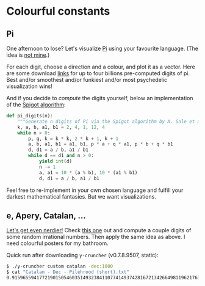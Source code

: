 # Colourful constants

## Pi

One afternoon to lose? Let's visualize [Pi](https://en.wikipedia.org/wiki/Pi) using your
favourite language. (The idea is
[not mine](https://www.visualcinnamon.com/portfolio/the-art-in-pi/).)

For each digit, choose a direction and a colour, and plot it as a vector. Here are some
download [links](https://www.angio.net/pi/digits.html) for up to four billions
pre-computed digits of pi. Best and/or smoothest and/or funkiest and/or most psychedelic
visualization wins!

And if you decide to _compute_ the digits yourself, below an implementation of the
[Spigot algorithm](https://en.wikipedia.org/wiki/Spigot_algorithm):

```python
def pi_digits(n):
    """Generate n digits of Pi via the Spigot algorithm by A. Sale et al."""
    k, a, b, a1, b1 = 2, 4, 1, 12, 4
    while n > 0:
        p, q, k = k * k, 2 * k + 1, k + 1
        a, b, a1, b1 = a1, b1, p * a + q * a1, p * b + q * b1
        d, d1 = a / b, a1 / b1
        while d == d1 and n > 0:
            yield int(d)
            n -= 1
            a, a1 = 10 * (a % b), 10 * (a1 % b1)
            d, d1 = a / b, a1 / b1
```

Feel free to re-implement in your own chosen language and fulfill your darkest
mathematical fantasies. But we want visualizations.

## e, Apery, Catalan, ...

[Let's get even nerdier!](http://www.numberworld.org/y-cruncher/internals/formulas.html)
Check [this one](http://www.numberworld.org/y-cruncher/#Download) out and compute a
couple digits of some random irrational numbers. Then apply the same idea as above. I
need colourful posters for my bathroom.

Quick run after downloading `y-cruncher` (v0.7.8.9507, static):

```bash
$ ./y-cruncher custom catalan -dec:1000
$ cat "Catalan - Dec - Pilehrood (short).txt"
0.9159655941772190150546035149323841107741493742816721342664981196217630197762547694793565129261151062
```
